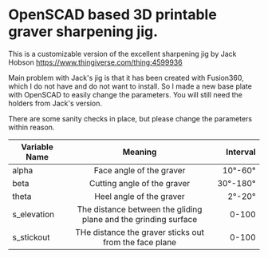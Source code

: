 # OpenSCAD based 3D printable graver sharpening jig.

This is a customizable version of the excellent sharpening jig by Jack Hobson https://www.thingiverse.com/thing:4599936

Main problem with Jack's jig is that it has been created with Fusion360, which I do not have and do not want to install. So I made a new base plate with OpenSCAD to easily change the parameters. You will still need the holders from Jack's version. 

There are some sanity checks in place, but please change the parameters within reason. 

| Variable Name  | Meaning      | Interval  |
| ------------- |:-------------:| -----:|
| alpha      | Face angle of the graver | 10°-60° |
| beta   | Cutting angle of the graver  | 30°-180° |
| theta | Heel angle of the graver | 2°-20° |
| s_elevation | The distance between the gliding plane and the grinding surface | 0-100 |
| s_stickout | THe distance the graver sticks out from the face plane | 0-100 |
